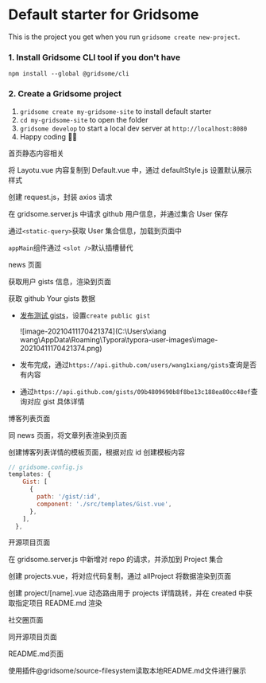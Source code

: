 # Default starter for Gridsome

This is the project you get when you run `gridsome create new-project`.

### 1. Install Gridsome CLI tool if you don't have

`npm install --global @gridsome/cli`

### 2. Create a Gridsome project

1. `gridsome create my-gridsome-site` to install default starter
2. `cd my-gridsome-site` to open the folder
3. `gridsome develop` to start a local dev server at `http://localhost:8080`
4. Happy coding 🎉🙌

首页静态内容相关

将 Layotu.vue 内容复制到 Default.vue 中，通过 defaultStyle.js 设置默认展示样式

创建 request.js，封装 axios 请求

在 gridsome.server.js 中请求 github 用户信息，并通过集合 User 保存

通过`<static-query>`获取 User 集合信息，加载到页面中

`appMain`组件通过 `<slot />`默认插槽替代

news 页面

获取用户 gists 信息，渲染到页面

获取 github Your gists 数据

- [发布测试 gists](https://gist.github.com/wang1xiang)，设置`create public gist`

  ![image-20210411170421374](C:\Users\xiang wang\AppData\Roaming\Typora\typora-user-images\image-20210411170421374.png)

- 发布完成，通过`https://api.github.com/users/wang1xiang/gists`查询是否有内容

- 通过`https://api.github.com/gists/09b4809690b8f8be13c188ea80cc48ef`查询对应 gist 具体详情

博客列表页面

同 news 页面，将文章列表渲染到页面

创建博客列表详情的模板页面，根据对应 id 创建模板内容

```js
// gridsome.config.js
templates: {
    Gist: [
      {
        path: '/gist/:id',
        component: './src/templates/Gist.vue',
      },
    ],
  },
```

开源项目页面

在 gridsome.server.js 中新增对 repo 的请求，并添加到 Project 集合

创建 projects.vue，将对应代码复制，通过 allProject 将数据渲染到页面

创建 project/[name].vue 动态路由用于 projects 详情跳转，并在 created 中获取指定项目 README.md 渲染

社交圈页面

同开源项目页面

README.md页面

使用插件@gridsome/source-filesystem读取本地README.md文件进行展示